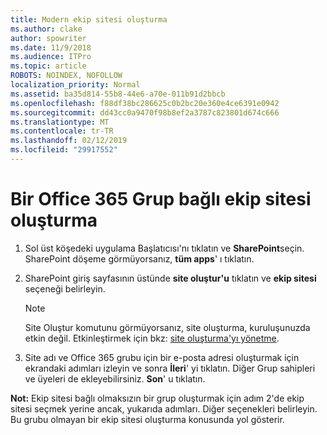 ```yaml
---
title: Modern ekip sitesi oluşturma
ms.author: clake
author: spowriter
ms.date: 11/9/2018
ms.audience: ITPro
ms.topic: article
ROBOTS: NOINDEX, NOFOLLOW
localization_priority: Normal
ms.assetid: ba35d814-55b8-44e6-a70e-011b91d2bbcb
ms.openlocfilehash: f88df38bc286625c0b2bc20e360e4ce6391e0942
ms.sourcegitcommit: dd43cc0a9470f98b8ef2a3787c823801d674c666
ms.translationtype: MT
ms.contentlocale: tr-TR
ms.lasthandoff: 02/12/2019
ms.locfileid: "29917552"
---
```

# <a name="create-an-office-365-group-connected-team-site"></a>Bir Office 365 Grup bağlı ekip sitesi oluşturma

1. Sol üst köşedeki uygulama Başlatıcısı'nı tıklatın ve **SharePoint**seçin. SharePoint döşeme görmüyorsanız, **tüm apps**' ı tıklatın.
    
2. SharePoint giriş sayfasının üstünde **site oluştur'u** tıklatın ve **ekip sitesi** seçeneği belirleyin. 
    
    > [!NOTE]
    > Site Oluştur komutunu görmüyorsanız, site oluşturma, kuruluşunuzda etkin değil. Etkinleştirmek için bkz: [site oluşturma'yı yönetme](https://go.microsoft.com/fwlink/?linkid=2009644). 
  
3. Site adı ve Office 365 grubu için bir e-posta adresi oluşturmak için ekrandaki adımları izleyin ve sonra **İleri**' yi tıklatın. Diğer Grup sahipleri ve üyeleri de ekleyebilirsiniz. **Son**' u tıklatın.
  
 **Not:** Ekip sitesi bağlı olmaksızın bir grup oluşturmak için adım 2'de ekip sitesi seçmek yerine ancak, yukarıda adımları. Diğer seçenekleri belirleyin. Bu grubu olmayan bir ekip sitesi oluşturma konusunda yol gösterir. 
    

